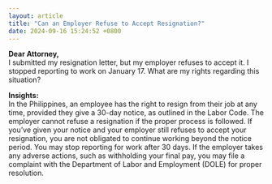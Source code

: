 ```yaml
---
layout: article
title: "Can an Employer Refuse to Accept Resignation?"
date: 2024-09-16 15:24:52 +0800
---
```


<p><strong>Dear Attorney,</strong><br>I submitted my resignation letter, but my employer refuses to accept it. I stopped reporting to work on January 17. What are my rights regarding this situation?</p><p><strong>Insights:</strong><br>In the Philippines, an employee has the right to resign from their job at any time, provided they give a 30-day notice, as outlined in the Labor Code. The employer cannot refuse a resignation if the proper process is followed. If you’ve given your notice and your employer still refuses to accept your resignation, you are not obligated to continue working beyond the notice period. You may stop reporting for work after 30 days. If the employer takes any adverse actions, such as withholding your final pay, you may file a complaint with the Department of Labor and Employment (DOLE) for proper resolution.</p>